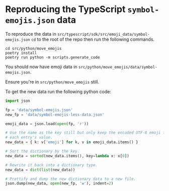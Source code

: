 # Reproducing the TypeScript `symbol-emojis.json` data

To reproduce the data in `src/typescript/sdk/src/emoji_data/symbol-emojis.json`
`cd` to the root of the repo then run the following commands.

```shell
cd src/python/move_emojis
poetry install
poetry run python -m scripts.generate_code
```

You should now have emoji data in
`src/python/move_emojis/data/symbol-emojis.json`.

Ensure you're in `src/python/move_emojis` still.

To get the new data run the following python code:

```python
import json

fp = 'data/symbol-emojis.json'
new_fp = 'data/symbol-emojis-less-data.json'

emoji_data = json.load(open(fp, 'r'))

# Use the name as the key still but only keep the encoded UTF-8 emoji field as
# each entry's value.
new_data = { k: v['emoji'] for k, v in emoji_data.items() }

# Sort the dictionary by the key.
new_data = sorted(new_data.items(), key=lambda x: x[0])

# Rewrite it back into a dictionary type.
new_data = dict(list(new_data))

# Prettify and dump the new dictionary data to a new file.
json.dump(new_data, open(new_fp, 'w'), indent=2)
```
